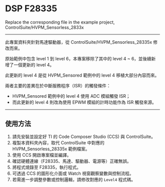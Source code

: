 # DSP F28335

Replace the corresponding file in the example project, ControlSuite/HVPM_Sensorless_2833x

---

此專案資料夾針對馬達驅動器，從 ControlSuite/HVPM_Sensorless_28335x 修改而來。

原始範例中包含 level 1 到 level 6，本專案移除了其中的 level 4 ~ 6，並後續新增了一個更新的 level 4。

此更新的 level 4 是從 HVPM_Sensored 範例中的 level 4 移植大部分內容而來。

兩者主要的差異在於中斷服務程序（ISR）的觸發條件：
- HVPM_Sensored 範例中的 level 4 使用 ADC 模組觸發 ISR；
- 而此更新的 level 4 則改為使用 EPWM 模組的計時功能作為 ISR 觸發來源。

---

## 使用方法

1. 請先安裝並設定好 TI 的 Code Composer Studio (CCS) 與 ControlSuite。
2. 複製本資料夾內容，取代 ControlSuite 中對應的 HVPM_Sensorless_28335x 範例檔案。
3. 使用 CCS 開啟專案檔並編譯。
4. 確認硬體連線（F28335、馬達、驅動器、電源等）正確無誤。
5. 將程式燒錄至 F28335，執行程式。
6. 可透過 CCS 的圖形化介面或 Watch 視窗觀察變數與控制流程。
7. 若需進一步調整參數或控制邏輯，請修改對應的 `Level4` 程式碼。

